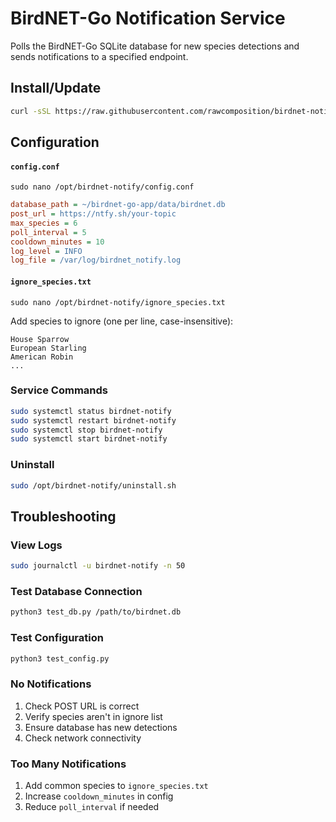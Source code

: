# BirdNET-Go Notification Service

Polls the BirdNET-Go SQLite database for new species detections and sends notifications to a specified endpoint.

## Install/Update

```bash
curl -sSL https://raw.githubusercontent.com/rawcomposition/birdnet-notify/main/install.sh | sudo bash -s https://ntfy.sh/your-topic
```

## Configuration

#### `config.conf`

`sudo nano /opt/birdnet-notify/config.conf`

```ini
database_path = ~/birdnet-go-app/data/birdnet.db
post_url = https://ntfy.sh/your-topic
max_species = 6
poll_interval = 5
cooldown_minutes = 10
log_level = INFO
log_file = /var/log/birdnet_notify.log
```

#### `ignore_species.txt`

`sudo nano /opt/birdnet-notify/ignore_species.txt`

Add species to ignore (one per line, case-insensitive):

```
House Sparrow
European Starling
American Robin
...
```

### Service Commands

```bash
sudo systemctl status birdnet-notify
sudo systemctl restart birdnet-notify
sudo systemctl stop birdnet-notify
sudo systemctl start birdnet-notify
```

### Uninstall

```bash
sudo /opt/birdnet-notify/uninstall.sh
```

## Troubleshooting

### View Logs

```bash
sudo journalctl -u birdnet-notify -n 50
```

### Test Database Connection

```bash
python3 test_db.py /path/to/birdnet.db
```

### Test Configuration

```bash
python3 test_config.py
```

### No Notifications

1. Check POST URL is correct
2. Verify species aren't in ignore list
3. Ensure database has new detections
4. Check network connectivity

### Too Many Notifications

1. Add common species to `ignore_species.txt`
2. Increase `cooldown_minutes` in config
3. Reduce `poll_interval` if needed
